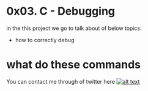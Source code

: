 # 0x03. C - Debugging

in the this project we go to talk about of below topics:

* how to correctly debug

# what do these commands
    
You can contact me through of twitter here [![alt text](https://cdn.icon-icons.com/icons2/1254/PNG/128/1495494667-jd13_84467.png)](https://twitter.com/Near_Fuentes")
